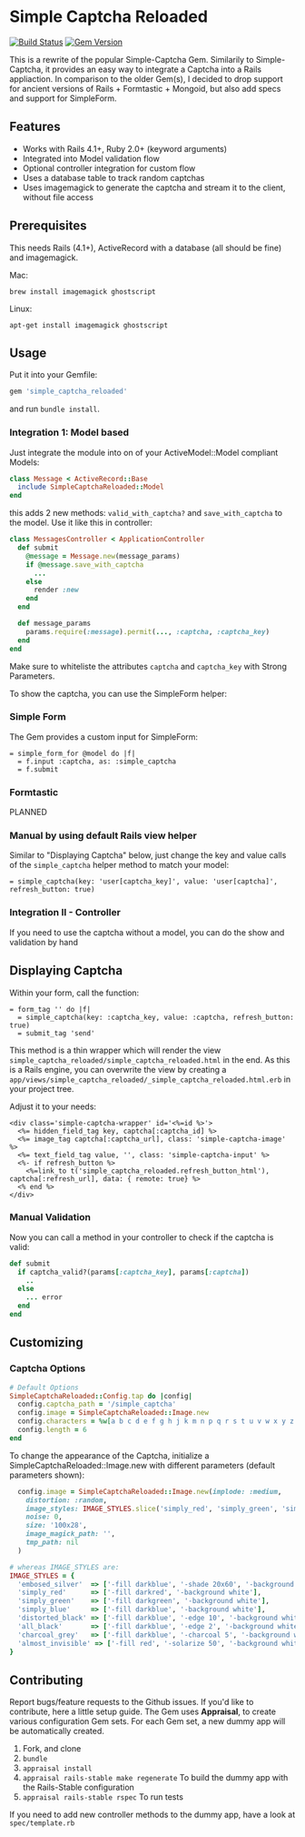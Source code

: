 # Simple Captcha Reloaded

[![Build Status](https://travis-ci.org/zealot128/simple_captcha_reloaded.svg?branch=master)](https://travis-ci.org/zealot128/simple_captcha_reloaded)
[![Gem Version](https://badge.fury.io/rb/simple_captcha_reloaded.svg)](http://badge.fury.io/rb/simple_captcha_reloaded)

This is a rewrite of the popular Simple-Captcha Gem. Similarily to Simple-Captcha, it provides an easy way to integrate a Captcha into a Rails appliaction. In comparison to the older Gem(s), I decided to drop support for ancient versions of Rails + Formtastic + Mongoid, but also add specs and support for SimpleForm.

## Features

* Works with Rails 4.1+, Ruby 2.0+ (keyword arguments)
* Integrated into Model validation flow
* Optional controller integration for custom flow
* Uses a database table to track random captchas
* Uses imagemagick to generate the captcha and stream it to the client, without file access

## Prerequisites

This needs Rails (4.1+), ActiveRecord with a database (all should be fine) and imagemagick.

Mac:

```
brew install imagemagick ghostscript
```

Linux:

```
apt-get install imagemagick ghostscript
```

## Usage

Put it into your Gemfile:

```ruby
gem 'simple_captcha_reloaded'
```

and run ``bundle install``.


### Integration 1: Model based

Just integrate the module into on of your ActiveModel::Model compliant Models:

```ruby
class Message < ActiveRecord::Base
  include SimpleCaptchaReloaded::Model
end
```

this adds 2 new methods: ``valid_with_captcha?`` and ``save_with_captcha`` to the model. Use it like this in controller:

```ruby
class MessagesController < ApplicationController
  def submit
    @message = Message.new(message_params)
    if @message.save_with_captcha
      ...
    else
      render :new
    end
  end

  def message_params
    params.require(:message).permit(..., :captcha, :captcha_key)
  end
end
```

Make sure to whiteliste the attributes ``captcha`` and ``captcha_key`` with Strong Parameters.

To show the captcha, you can use the SimpleForm helper:

### Simple Form

The Gem provides a custom input for SimpleForm:

```slim
= simple_form_for @model do |f|
  = f.input :captcha, as: :simple_captcha
  = f.submit
```

### Formtastic

PLANNED

### Manual by using default Rails view helper

Similar to "Displaying Captcha" below, just change the key and value calls of the ``simple_captcha`` helper method to match your model:

```slim
= simple_captcha(key: 'user[captcha_key]', value: 'user[captcha]', refresh_button: true)
```

### Integration II - Controller

If you need to use the captcha without a model, you can do the show and validation by hand

## Displaying Captcha

Within your form, call the function:

```slim
= form_tag '' do |f|
  = simple_captcha(key: :captcha_key, value: :captcha, refresh_button: true)
  = submit_tag 'send'
```

This method is a thin wrapper which will render the view ``simple_captcha_reloaded/simple_captcha_reloaded.html`` in the end. As this is a Rails engine, you can overwrite the view by creating a ``app/views/simple_captcha_reloaded/_simple_captcha_reloaded.html.erb`` in your project tree.

Adjust it to your needs:

```erb
<div class='simple-captcha-wrapper' id='<%=id %>'>
  <%= hidden_field_tag key, captcha[:captcha_id] %>
  <%= image_tag captcha[:captcha_url], class: 'simple-captcha-image' %>
  <%= text_field_tag value, '', class: 'simple-captcha-input' %>
  <%- if refresh_button %>
    <%=link_to t('simple_captcha_reloaded.refresh_button_html'), captcha[:refresh_url], data: { remote: true} %>
  <% end %>
</div>
```

### Manual Validation

Now you can call a method in your controller to check if the captcha is valid:

```ruby
def submit
  if captcha_valid?(params[:captcha_key], params[:captcha])
    ..
  else
    ... error
  end
end
```

## Customizing

### Captcha Options

```ruby
# Default Options
SimpleCaptchaReloaded::Config.tap do |config|
  config.captcha_path = '/simple_captcha'
  config.image = SimpleCaptchaReloaded::Image.new
  config.characters = %w[a b c d e f g h j k m n p q r s t u v w x y z 0 2 3 4 5 6 8 9]
  config.length = 6
end
```

To change the appearance of the Captcha, initialize a SimpleCaptchaReloaded::Image.new with different parameters (default parameters shown):

```ruby
  config.image = SimpleCaptchaReloaded::Image.new(implode: :medium,
    distortion: :random,
    image_styles: IMAGE_STYLES.slice('simply_red', 'simply_green', 'simply_blue'),
    noise: 0,
    size: '100x28',
    image_magick_path: '',
    tmp_path: nil
  )

# whereas IMAGE_STYLES are:
IMAGE_STYLES = {
  'embosed_silver'  => ['-fill darkblue', '-shade 20x60', '-background white'],
  'simply_red'      => ['-fill darkred', '-background white'],
  'simply_green'    => ['-fill darkgreen', '-background white'],
  'simply_blue'     => ['-fill darkblue', '-background white'],
  'distorted_black' => ['-fill darkblue', '-edge 10', '-background white'],
  'all_black'       => ['-fill darkblue', '-edge 2', '-background white'],
  'charcoal_grey'   => ['-fill darkblue', '-charcoal 5', '-background white'],
  'almost_invisible' => ['-fill red', '-solarize 50', '-background white']
}
```


## Contributing

Report bugs/feature requests to the Github issues.
If you'd like to contribute, here a little setup guide.
The Gem uses **Appraisal**, to create various configuration Gem sets. For each Gem set, a new dummy app will be automatically created.

1. Fork, and clone
2. ``bundle``
3. ``appraisal install``
4. ``appraisal rails-stable make regenerate`` To build the dummy app with the Rails-Stable configuration
4. ``appraisal rails-stable rspec`` To run tests

If you need to add new controller methods to the dummy app, have a look at ``spec/template.rb``

